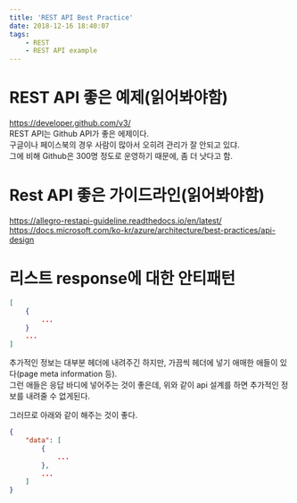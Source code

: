 ```yaml
---
title: 'REST API Best Practice'
date: 2018-12-16 18:40:07
tags:
    - REST
    - REST API example
---
```


# REST API 좋은 예제(읽어봐야함)
<https://developer.github.com/v3/>  
REST API는 Github API가 좋은 에제이다.  
구글이나 페이스북의 경우 사람이 많아서 오히려 관리가 잘 안되고 있댜.  
그에 비해 Github은 300명 정도로 운영하기 때문에, 좀 더 낫다고 함.  

# Rest API 좋은 가이드라인(읽어봐야함)
<https://allegro-restapi-guideline.readthedocs.io/en/latest/>  
<https://docs.microsoft.com/ko-kr/azure/architecture/best-practices/api-design>  

# 리스트 response에 대한 안티패턴  
```json
[
    {
        ...
    }
    ...
]

```

추가적인 정보는 대부분 헤더에 내려주긴 하지만, 가끔씩 헤더에 넣기 애매한 애들이 있다(page meta information 등).  
그런 애들은 응답 바디에 넣어주는 것이 좋은데, 위와 같이 api 설계를 하면 추가적인 정보를 내려줄 수 없게된다.  

그러므로 아래와 같이 해주는 것이 좋다.  
```json
{
    "data": [
        {
            ...
        },
        ...
    ]
}

```

<!-- more -->